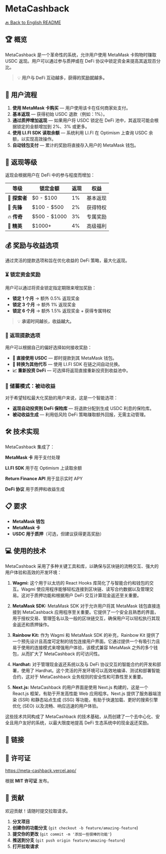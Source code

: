 # MetaCashback

[🔙 Back to English README](../README.md)

## 🏆 概览
MetaCashback 是一个革命性的系统，允许用户使用 MetaMask 卡购物时赚取 USDC 返现。用户可以通过参与质押或在 DeFi 协议中锁定资金来提高其返现百分比。

> 💡 **用户与 DeFi 互动越多，获得的奖励就越多。**

## 🚀 用户流程

1. **使用 MetaMask 卡购买** — 用户使用该卡在任何商家处支付。
2. **基本返现** — 获得初始 USDC 退款（例如：1%）。
3. **通过质押增加返现** — 如果用户将 USDC 锁定在 DeFi 池中，其返现可能会根据锁定的金额增加到 2%、3% 或更多。
4. **使用 LI.FI SDK 读取余额** — 系统利用 LI.FI 在 Optimism 上查询 USDC 余额，以实现高效操作。
5. **自动钱包支付** — 累计的奖励将直接存入用户的 MetaMask 钱包。

## 🎯 返现等级

返现会根据用户在 DeFi 中的参与程度而增加：

| 等级 | 锁定金额 | 返现 | 权益 |
|------|----------|------|------|
| 🔰 **探索者** | $0 - $100 | 1% | 基本返现 |
| 🚀 **先锋** | $100 - $500 | 2% | 获得特权 |
| 🔥 **传奇** | $500 - $1000 | 3% | 专属奖励 |
| 👑 **精英** | $1000+ | 4% | 高级福利 |

## 💰 奖励与收益选项

通过灵活的提款选项和旨在优化收益的 DeFi 策略，最大化返现。

### ⏳ 锁定资金奖励

用户可以通过将资金锁定指定期限来增加奖励：

- **锁定 1 个月** → 额外 0.5% 返现奖金
- **锁定 3 个月** → 额外 1% 返现奖金
- **锁定 6 个月** → 额外 1.5% 返现奖金 + 获得专属特权

> 💡 **承诺时间越长，收益越大。**

### 🔄 返现提款选项

用户可以根据自己的偏好选择如何接收奖励：

- **💸 直接使用 USDC** — 即时提款到其 MetaMask 钱包。
- **🔄 转换为其他代币** — 使用 LI.FI SDK 在链之间自动兑换。
- **📈 重新投资 DeFi** — 可选择将返现直接重新投资到收益池中。

### 🏦 储蓄模式：被动收益

对于希望轻松最大化奖励的用户来说，这是一个智能选项：

- **返现自动投资到 DeFi 保险库** — 将退款分配到生成 USDC 利息的保险库。
- **被动收益生成** — 利用低风险 DeFi 策略赚取额外回报，无需主动管理。

## 🛠️ 技术实现

MetaCashback 集成了：

**MetaMask 卡** 用于支付处理  

**LI.FI SDK** 用于在 Optimism 上读取余额  

**Return Finance API** 用于显示实时 APY  

**DeFi 协议** 用于质押和收益生成


## 📋 要求

- **MetaMask 钱包**
- **MetaMask 卡**
- **USDC 用于质押**（可选，但建议获得更高奖励）

## 💻 使用的技术 
MetaCashback 采用了多种关键工具和库，以确保与区块链的流畅交互、强大的用户体验和高效的开发环境：

1. **Wagmi:** 这个用于以太坊的 React Hooks 库简化了与智能合约和钱包的交互。Wagmi 使应用程序能够轻松连接到区块链、读写合约数据以及管理交易。这对于质押功能和根据用户 DeFi 交互计算现金返还至关重要。

2. **MetaMask SDK:** MetaMask SDK 对于允许用户将其 MetaMask 钱包直接连接到 MetaCashback 应用程序至关重要。它提供了一个安全且熟悉的界面，用于授权交易、管理签名以及一般的区块链交互，确保用户可以轻松执行其现金返还和质押操作。

3. **Rainbow Kit:** 作为 Wagmi 和 MetaMask SDK 的补充，Rainbow Kit 提供了一个预先设计且高度可定制的钱包连接用户界面。它通过提供一个有吸引力且易于使用的连接模式来增强用户体验，该模式兼容 MetaMask 之外的多个钱包，从而扩大了 MetaCashback 的可访问性。

4. **Hardhat:** 对于管理现金返还系统以及与 DeFi 协议交互的智能合约的开发和部署，使用了 Hardhat。这个灵活的开发环境可以高效地编译、测试和部署智能合约，这对于 MetaCashback 业务规则的安全性​​和可靠性至关重要。

5. **Next.js:** MetaCashback 的用户界面是使用 Next.js 构建的，这是一个 React.js 框架，有助于开发高性能 Web 应用程序。Next.js 提供了服务器端渲染 (SSR) 和静态站点生成 (SSG) 等功能，有助于快速加载、更好的搜索引擎优化 (SEO) 以及流畅、响应迅速的用户体验。

这些技术共同构成了 MetaCashback 的技术基础，从而创建了一个去中心化、安全且用户友好的系统，以最大限度地提高 DeFi 生态系统中的现金返还奖励。

## 🔗 链接

## 📄 许可证

https://meta-cashback.vercel.app/

根据 **MIT 许可证** 发布。

## 👥 贡献

欢迎贡献！请随时提交拉取请求。

1. **分叉项目**
2. **创建你的功能分支** (`git checkout -b feature/amazing-feature`)
3. **提交你的更改** (`git commit -m '添加一些很棒的功能'`)
4. **推送到分支** (`git push origin feature/amazing-feature`)
5. **打开拉取请求**

